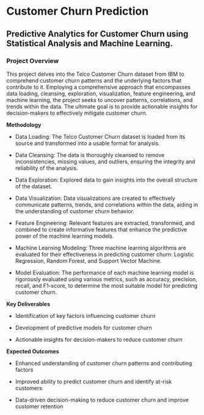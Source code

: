 # Customer Churn Prediction
## Predictive Analytics for Customer Churn using Statistical Analysis and Machine Learning.

### Project Overview

This project delves into the Telco Customer Churn dataset from IBM to comprehend customer churn patterns and the underlying factors that contribute to it. Employing a comprehensive approach that encompasses data loading, cleansing, exploration, visualization, feature engineering, and machine learning, the project seeks to uncover patterns, correlations, and trends within the data. The ultimate goal is to provide actionable insights for decision-makers to effectively mitigate customer churn.

**Methodology**

- Data Loading: The Telco Customer Churn dataset is loaded from its source and transformed into a usable format for analysis.

- Data Cleansing: The data is thoroughly cleansed to remove inconsistencies, missing values, and outliers, ensuring the integrity and reliability of the analysis.

- Data Exploration: Explored data to gain insights into the overall structure of the dataset.

- Data Visualization: Data visualizations are created to effectively communicate patterns, trends, and correlations within the data, aiding in the understanding of customer churn behavior.

- Feature Engineering: Relevant features are extracted, transformed, and combined to create informative features that enhance the predictive power of the machine learning models.

- Machine Learning Modeling: Three machine learning algorithms are evaluated for their effectiveness in predicting customer churn: Logistic Regression, Random Forest, and Support Vector Machine.

- Model Evaluation: The performance of each machine learning model is rigorously evaluated using various metrics, such as accuracy, precision, recall, and F1-score, to determine the most suitable model for predicting customer churn.

**Key Deliverables**

- Identification of key factors influencing customer churn

- Development of predictive models for customer churn

- Actionable insights for decision-makers to reduce customer churn

**Expected Outcomes**

- Enhanced understanding of customer churn patterns and contributing factors

- Improved ability to predict customer churn and identify at-risk customers

- Data-driven decision-making to reduce customer churn and improve customer retention


